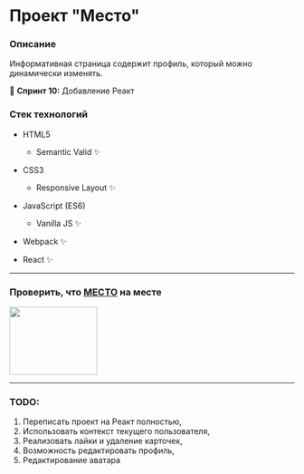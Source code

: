 # Проект "Место"

### Описание
Информативная страница содержит профиль, который можно динамически изменять.

🎯 **Спринт 10:** Добавление Реакт

### Стек технологий
* HTML5
    * Semantic Valid ✨
    

* CSS3
    * Responsive Layout ✨
    

* JavaScript (ES6)
    * Vanilla JS ✨
    

* Webpack ✨
  

* React ✨

----

### Проверить, что [МЕСТО](https://whodef.github.io/mesto/) на месте
[<img src="https://thumbs.gfycat.com/CheerySeparateGoldeneye-size_restricted.gif" width="155" height="120">](https://whodef.github.io/mesto/)

----

### TODO:
1. Переписать проект на Реакт полностью,
2. Использовать контекст текущего пользователя,
3. Реализовать лайки и удаление карточек,
4. Возможность редактировать профиль,
5. Редактирование аватара
